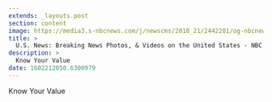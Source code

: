 ```yaml
--- 
extends: _layouts.post 
section: content 
image: https://media3.s-nbcnews.com/j/newscms/2018_21/2442281/og-nbcnews1200x630_c986de7e1bb6ad2281723b692aa61990.nbcnews-fp-1200-630.png 
title: > 
  U.S. News: Breaking News Photos, & Videos on the United States - NBC News 
description: > 
  Know Your Value 
date: 1602212050.6300979 
--- 
```

Know Your Value